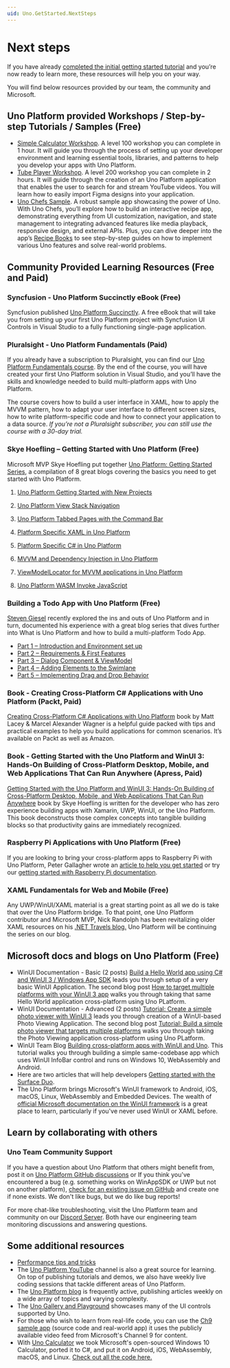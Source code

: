 ```yaml
---
uid: Uno.GetStarted.NextSteps
---
```


# Next steps

If you have already [completed the initial getting started tutorial](xref:Uno.Workshop.Counter) and you’re now ready to learn more, these resources will help you on your way.

You will find below resources provided by our team, the community and Microsoft.

## Uno Platform provided Workshops / Step-by-step Tutorials / Samples (Free)

- [Simple Calculator Workshop](external/workshops/simple-calc/README.md). A level 100 workshop you can complete in 1 hour. It will guide you through the process of setting up your developer environment and learning essential tools, libraries, and patterns to help you develop your apps with Uno Platform.
- [Tube Player Workshop](external/workshops/tube-player/README.md). A level 200 workshop you can complete in 2 hours. It will guide through the creation of an Uno Platform application that enables the user to search for and stream YouTube videos. You will learn how to easily import Figma designs into your application.
- [Uno Chefs Sample](xref:Uno.Chefs.Overview). A robust sample app showcasing the power of Uno. With Uno Chefs, you’ll explore how to build an interactive recipe app, demonstrating everything from UI customization, navigation, and state management to integrating advanced features like media playback, responsive design, and external APIs. Plus, you can dive deeper into the app’s [Recipe Books](xref:Uno.Recipes.Overview) to see step-by-step guides on how to implement various Uno features and solve real-world problems.

## Community Provided Learning Resources (Free and Paid)

### Syncfusion - Uno Platform Succinctly eBook (Free)

Syncfusion published [Uno Platform Succinctly]( https://www.syncfusion.com/succinctly-free-ebooks/uno-platform-succinctly). A free eBook that will take you from setting up your first Uno Platform project with Syncfusion UI Controls in Visual Studio to a fully functioning single-page application.

### Pluralsight - Uno Platform Fundamentals (Paid)

If you already have a subscription to Pluralsight, you can find our [Uno Platform Fundamentals course](https://www.pluralsight.com/courses/uno-platform-fundamentals). By the end of the course, you will have created your first Uno Platform solution in Visual Studio, and you’ll have the skills and knowledge needed to build multi-platform apps with Uno Platform.

The course covers how to build a user interface in XAML, how to apply the MVVM pattern, how to adapt your user interface to different screen sizes, how to write platform-specific code and how to connect your application to a data source. _If you’re not a Pluralsight subscriber, you can still use the course with a 30-day trial._

### Skye Hoefling – Getting Started with Uno Platform (Free)

Microsoft MVP Skye Hoefling put together [Uno Platform: Getting Started Series](https://www.andrewhoefling.com/Blog/Post/uno-platform-getting-started-series), a compilation of 8 great blogs covering the basics you need to get started with Uno Platform.

1. [Uno Platform Getting Started with New Projects](https://www.andrewhoefling.com/Blog/Post/uno-platform-getting-started-with-new-projects)

2. [Uno Platform View Stack Navigation](https://www.andrewhoefling.com/Blog/Post/uno-platform-view-stack-navigation-uwp-android-ios-wasm)

3. [Uno Platform Tabbed Pages with the Command Bar](https://www.andrewhoefling.com/Blog/Post/uno-platform-tabbed-pages-with-the-command-bar-uwp-ios-android-wasm)

4. [Platform Specific XAML in Uno Platform](https://www.andrewhoefling.com/Blog/Post/platform-specific-xaml-in-uno-platform-ios-android-wasm-uwp)

5. [Platform Specific C# in Uno Platform]( https://www.andrewhoefling.com/Blog/Post/platform-specific-c-sharp-in-uno-platform-ios-android-wasm-uwp)

6. [MVVM and Dependency Injection in Uno Platform]( https://www.andrewhoefling.com/Blog/Post/mvvm-and-dependency-injection-in-uno-platform-ios-android-wasm-uwp)

7. [ViewModelLocator for MVVM applications in Uno Platform]( https://www.andrewhoefling.com/Blog/Post/view-model-locator-for-mvvm-applications-in-uno-platform)

8. [Uno Platform WASM Invoke JavaScript]( https://www.andrewhoefling.com/Blog/Post/uno-platform-wasm-invoke-javascript)

### Building a Todo App with Uno Platform (Free)

[Steven Giesel](https://github.com/linkdotnet) recently explored the ins and outs of Uno Platform and in turn, documented his experience with a great blog series that dives further into What is Uno Platform and how to build a multi-platform Todo App.

- [Part 1 –  Introduction and Environment set up](https://steven-giesel.com/blogPost/b2234ada-0978-4c7b-841e-ca6a255247b0)
- [Part 2 – Requirements & First Features]( https://steven-giesel.com/blogPost/85814db0-3495-492c-8ce1-5c83d708590b)
- [Part 3 – Dialog Component & ViewModel]( https://steven-giesel.com/blogPost/a3179d55-d5be-48ba-b570-ee7d494a8b21)
- [Part 4 – Adding Elements to the Swimlane]( https://steven-giesel.com/blogPost/2d96d970-ef11-48f4-a102-9339fc362a75)
- [Part 5 – Implementing Drag and Drop Behavior]( https://steven-giesel.com/blogPost/2c025ac6-d67f-45ec-a616-009e0285c999)

### Book - Creating Cross-Platform C# Applications with Uno Platform (Packt, Paid)

[Creating Cross-Platform C# Applications with Uno Platform](https://www.packtpub.com/product/creating-cross-platform-c-applications-with-uno-platform/9781801078498) book by Matt Lacey & Marcel Alexander Wagner is a helpful guide packed with tips and practical examples to help you build applications for common scenarios. It’s available on Packt as well as Amazon.

### Book - Getting Started with the Uno Platform and WinUI 3: Hands-On Building of Cross-Platform Desktop, Mobile, and Web Applications That Can Run Anywhere (Apress, Paid)

[Getting Started with the Uno Platform and WinUI 3: Hands-On Building of Cross-Platform Desktop, Mobile, and Web Applications That Can Run Anywhere](https://www.amazon.com/Getting-Started-Platform-WinUI-Hands-ebook/dp/B0BGZCD32H?ref_=ast_author_mpb) book by Skye Hoefling is written for the developer who has zero experience building apps with Xamarin, UWP, WinUI, or the Uno Platform. This book deconstructs those complex concepts into tangible building blocks so that productivity gains are immediately recognized.

### Raspberry Pi Applications with Uno Platform (Free)

If you are looking to bring your cross-platform apps to Raspberry Pi with Uno Platform, Peter Gallagher wrote an [article to help you get started](https://www.petecodes.co.uk/developing-uwp-apps-for-the-raspberry-pi-with-uno-platform/) or try our [getting started with Raspberry Pi documentation](xref:Uno.RaspberryPi.Intro).

### XAML Fundamentals for Web and Mobile (Free)

Any UWP/WinUI/XAML material is a great starting point as all we do is take that over the Uno Platform bridge. To that point, one Uno Platform contributor and Microsoft MVP, Nick Randolph has been revitalizing older XAML resources on his [.NET Travels blog.](https://nicksnettravels.builttoroam.com/xaml-basics/) Uno Platform will be continuing the series on our blog.

## Microsoft docs and blogs on Uno Platform (Free)

- WinUI Documentation - Basic (2 posts) [Build a Hello World app using C# and WinUI 3 / Windows App SDK](https://learn.microsoft.com/windows/apps/how-tos/hello-world-winui3) leads you through setup of a very basic WinUI Application. The second blog post [How to target multiple platforms with your WinUI 3 app](https://learn.microsoft.com/windows/apps/how-tos/hello-world-winui3) walks you through taking that same Hello World application cross-platform using Uno PLatform.
- WinUI Documentation - Advanced (2 posts) [Tutorial: Create a simple photo viewer with WinUI 3](https://learn.microsoft.com/windows/apps/get-started/simple-photo-viewer-winui3?tabs=cs) leads you through creation of a  WinUI-based Photo Viewing Application. The second blog post [Tutorial: Build a simple photo viewer that targets multiple platforms](https://learn.microsoft.com/windows/apps/get-started/uno-simple-photo-viewer) walks you through taking the Photo Viewing application cross-platform using Uno PLatform.
- WinUI Team Blog [Building cross-platform apps with WinUI and Uno]( https://blogs.windows.com/windowsdeveloper/2021/03/11/build-cross-platform-applications-with-winui-and-uno-platform/). This tutorial walks you through building a simple same-codebase app which uses WinUI InfoBar control and runs on Windows 10, WebAssembly and Android.
- Here are two articles that will help developers [Getting started with the Surface Duo]( https://devblogs.microsoft.com/surface-duo/tag/uno-platform/).
- The Uno Platform brings Microsoft's WinUI framework to Android, iOS, macOS, Linux, WebAssembly and Embedded Devices. The wealth of [official Microsoft documentation on the WinUI framework](https://learn.microsoft.com/windows/apps/winui/winui3/) is a great place to learn, particularly if you've never used WinUI or XAML before.

## Learn by collaborating with others

### Uno Team Community Support

If you have a question about Uno Platform that others might benefit from, post it on [Uno Platform GitHub discussions](https://github.com/unoplatform/uno/discussions) or If you think you've encountered a bug (e.g. something works on WinAppSDK or UWP but not on another platform), [check for an existing issue on GitHub]( https://github.com/unoplatform/uno/issues) and create one if none exists. We don't like bugs, but we do like bug reports!

For more chat-like troubleshooting, visit the Uno Platform team and community on our [Discord Server](https://platform.uno/discord). Both have our engineering team monitoring discussions and answering questions.

## Some additional resources

- [Performance tips and tricks](xref:Uno.Development.Performance)
- The [Uno Platform YouTube](https://www.youtube.com/c/UnoPlatform) channel is also a great source for learning. On top of publishing tutorials and demos, we also have weekly live coding sessions that tackle different areas of Uno Platform.
- The [Uno Platform blog](http://platform.uno/blog) is frequently active, publishing articles weekly on a wide array of topics and varying complexity.
- The [Uno Gallery and Playground](https://github.com/unoplatform/uno.Playground) showcases many of the UI controls supported by Uno.
- For those who wish to learn from real-life code, you can use the [Ch9 sample app]( https://github.com/unoplatform/Uno.Ch9) (source code and real-world app) it uses the publicly available video feed from Microsoft's Channel 9 for content.
- With [Uno Calculator](https://calculator.platform.uno/) we took Microsoft's open-sourced Windows 10 Calculator, ported it to C#, and put it on Android, iOS, WebAssembly, macOS, and Linux. [Check out all the code here.](https://github.com/unoplatform/calculator)
